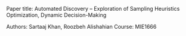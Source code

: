 Paper title: Automated Discovery – Exploration of Sampling Heuristics Optimization, Dynamic Decision-Making

Authors: Sartaaj Khan, Roozbeh Alishahian
Course: MIE1666
